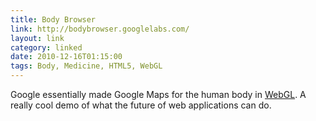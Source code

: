 ```yaml
---
title: Body Browser
link: http://bodybrowser.googlelabs.com/
layout: link
category: linked
date: 2010-12-16T01:15:00
tags: Body, Medicine, HTML5, WebGL
---
```


Google essentially made Google Maps for the human body in  [WebGL](http://en.wikipedia.org/wiki/WebGL). A really cool demo of what the future of web applications can do.